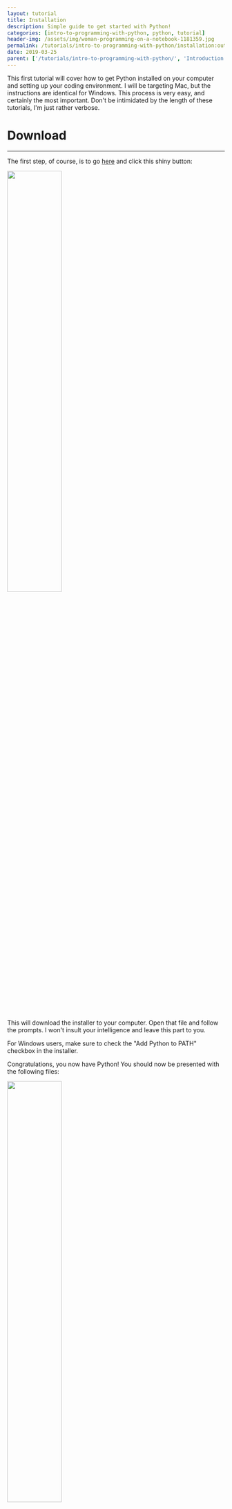```yaml
---
layout: tutorial
title: Installation
description: Simple guide to get started with Python!
categories: [intro-to-programming-with-python, python, tutorial]
header-img: /assets/img/woman-programming-on-a-notebook-1181359.jpg
permalink: /tutorials/intro-to-programming-with-python/installation:output_ext
date: 2019-03-25
parent: ['/tutorials/intro-to-programming-with-python/', 'Introduction to Programming with Python']
---
```


This first tutorial will cover how to get Python installed on your computer and setting up your coding environment. I will be targeting Mac, but the instructions are identical for Windows. This process is very easy, and certainly the most important. Don't be intimidated by the length of these tutorials, I'm just rather verbose.

# Download
---
The first step, of course, is to go [here](https://www.python.org/download) and click this shiny button:

<img src="{{ '/assets/img/download_butt.png' | absolute_url }}" class="rounded mx-auto d-block" style="width:50%;">

This will download the installer to your computer. Open that file and follow the prompts. I won't insult your intelligence and leave this part to you.

For Windows users, make sure to check the "Add Python to PATH" checkbox in the installer.

Congratulations, you now have Python! You should now be presented with the following files:

<img src="{{ '/assets/img/new_files.png' | absolute_url }}" class="rounded mx-auto d-block" style="width:50%;">

I'll go over the files that you see here:

<table class="table table-striped">
        <tbody><tr><th>IDLE</th>
        <td>Potentially your new best friend. This is an interactive environment for writing and executing Python.</td></tr>
        <tr><th>Install Certificates.command</th>
          <td> This file will execute a command on your computer to install specially-curated SSL root certificates. You shouldn't have to worry about this now.</td></tr>
        <tr><th>License.rtf</th>
          <td>The license that Python is released under. I'm sure we'll all thoroughly read this.</td></tr>
        <tr><th>Python Documentation.html</th>
          <td> Self-explanatory, opens the documentation for Python in a web browser. Highly recommend reading this some time.</td></tr>
        <tr><th>Python Launcher</th>
          <td>This file is solely for your computer to run, don't worry about it.</td></tr>
        <tr><th>README.rtf</th>
          <td>Arguably the most important file in any software project. Gives you some useful info about Python.</td></tr>
        <tr><th>Update Shell Profile.command</th>
        <td>Makes sure that Python is opened when you type "python" in a shell window. If you wish to use the terminal (more on this below), run this.</td></tr>
      </tbody>
</table>

# Editor
---
This is the fun part: Deciding where you want to develop.

It's totally okay to stick with IDLE as it lets you create scripts as well as interactively execute code. IDLE also provides handy suggestions as you type. If it's not your style, any <a href="#" data-toggle="tooltip" data-original-title="Like Notepad or TextEdit" data-placement="bottom" style="text-decoration:none; border-bottom: 1px dashed grey;" onclick="return false;">text editor</a> or <a href="#" data-toggle="tooltip" data-original-title="Integrated Development Environment" data-placement="bottom" style="text-decoration:none; border-bottom: 1px dashed grey;" onclick="return false;">IDE</a> will work just fine. I know that [Atom](https://atom.io/) is a very popular choice as it's gorgeous, simple, and extendible. Personally, if I'm not using VIM (A command-line editor), I use [PyCharm](https://www.jetbrains.com/pycharm/) or [VS Code](https://code.visualstudio.com/). However, that may be a little overkill for a beginner and it can be a bit overwhelming. The choice is truly yours, but I highly recommend an editor made specifically for programming as it'll provide highlighting and corrections which will prove very useful.

# Workspace
---
Finally, we should set up where you will do all your work. Go ahead and create a folder anywhere on your computer called "python_workspace". You can place it anywhere you won't forget it, but I recommend placing it in your Documents folder. This will house all your future projects and their <a href="#" data-toggle="tooltip" data-original-title="A place to safely install things specifically for a single project." data-placement="bottom" style="text-decoration:none; border-bottom: 1px dashed grey;" onclick="return false;">virtual environments</a>.

After you decide on an editor and create the folder, we're all set! Sweet!!
